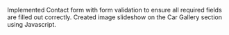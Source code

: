 Implemented Contact form with form validation to ensure all required fields are filled out correctly. 
Created image slideshow on the Car Gallery section using Javascript.
